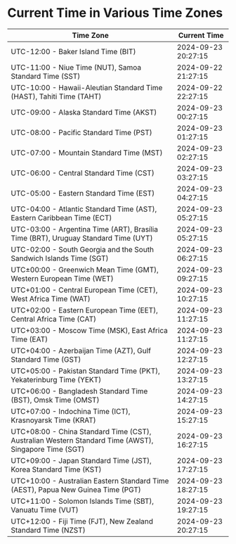 # Current Time in Various Time Zones

| Time Zone | Current Time |
|-----------|--------------|
| UTC-12:00 - Baker Island Time (BIT) | 2024-09-23 20:27:15 |
| UTC-11:00 - Niue Time (NUT), Samoa Standard Time (SST) | 2024-09-22 21:27:15 |
| UTC-10:00 - Hawaii-Aleutian Standard Time (HAST), Tahiti Time (TAHT) | 2024-09-22 22:27:15 |
| UTC-09:00 - Alaska Standard Time (AKST) | 2024-09-23 00:27:15 |
| UTC-08:00 - Pacific Standard Time (PST) | 2024-09-23 01:27:15 |
| UTC-07:00 - Mountain Standard Time (MST) | 2024-09-23 02:27:15 |
| UTC-06:00 - Central Standard Time (CST) | 2024-09-23 03:27:15 |
| UTC-05:00 - Eastern Standard Time (EST) | 2024-09-23 04:27:15 |
| UTC-04:00 - Atlantic Standard Time (AST), Eastern Caribbean Time (ECT) | 2024-09-23 05:27:15 |
| UTC-03:00 - Argentina Time (ART), Brasília Time (BRT), Uruguay Standard Time (UYT) | 2024-09-23 05:27:15 |
| UTC-02:00 - South Georgia and the South Sandwich Islands Time (SGT) | 2024-09-23 06:27:15 |
| UTC±00:00 - Greenwich Mean Time (GMT), Western European Time (WET) | 2024-09-23 09:27:15 |
| UTC+01:00 - Central European Time (CET), West Africa Time (WAT) | 2024-09-23 10:27:15 |
| UTC+02:00 - Eastern European Time (EET), Central Africa Time (CAT) | 2024-09-23 11:27:15 |
| UTC+03:00 - Moscow Time (MSK), East Africa Time (EAT) | 2024-09-23 11:27:15 |
| UTC+04:00 - Azerbaijan Time (AZT), Gulf Standard Time (GST) | 2024-09-23 12:27:15 |
| UTC+05:00 - Pakistan Standard Time (PKT), Yekaterinburg Time (YEKT) | 2024-09-23 13:27:15 |
| UTC+06:00 - Bangladesh Standard Time (BST), Omsk Time (OMST) | 2024-09-23 14:27:15 |
| UTC+07:00 - Indochina Time (ICT), Krasnoyarsk Time (KRAT) | 2024-09-23 15:27:15 |
| UTC+08:00 - China Standard Time (CST), Australian Western Standard Time (AWST), Singapore Time (SGT) | 2024-09-23 16:27:15 |
| UTC+09:00 - Japan Standard Time (JST), Korea Standard Time (KST) | 2024-09-23 17:27:15 |
| UTC+10:00 - Australian Eastern Standard Time (AEST), Papua New Guinea Time (PGT) | 2024-09-23 18:27:15 |
| UTC+11:00 - Solomon Islands Time (SBT), Vanuatu Time (VUT) | 2024-09-23 19:27:15 |
| UTC+12:00 - Fiji Time (FJT), New Zealand Standard Time (NZST) | 2024-09-23 20:27:15 |
